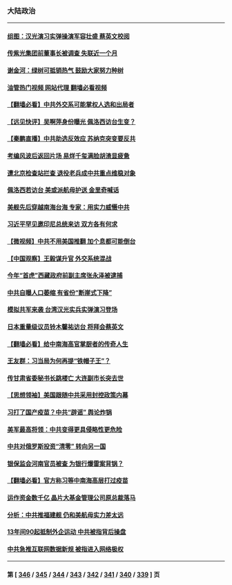 ### 大陆政治
---
#### [组图：汉光演习实弹操演军容壮盛 蔡英文校阅](../../pages/ncid277/n13789151.md?07261645) 
#### [传紫光集团前董事长被调查 失联近一个月](../../pages/ncid277/n13789182.md?07261645) 
#### [谢金河：绿树可抵销热气 鼓励大家努力种树](../../pages/ncid277/n13789080.md?07261645) 
#### [油管热门视频 网站代理 翻墙必看视频](http://209.222.30.114:81/youtube.html?07261645)
#### [【翻墙必看】中共外交系可能掌权人选和出局者](../../pages/ncid277/n13789018.md?07261645) 
#### [【远见快评】吴啊萍身份曝光 佩洛西访台生变？](../../pages/ncid277/n13788954.md?07261645) 
#### [【秦鹏直播】中共助选反效应 苏纳克突变要反共](../../pages/ncid277/n13788943.md?07261645) 
#### [考编风波后返回片场 易烊千玺满脸胡渣显疲惫](../../pages/ncid277/n13788895.md?07261645) 
#### [遭北京检查站拦查 退役老兵成中共重点维稳对象](../../pages/ncid277/n13788855.md?07261645) 
#### [佩洛西若访台 美或派航母护送 金里奇喊话](../../pages/ncid277/n13788861.md?07261645) 
#### [美舰先后穿越南海台海 专家：用实力威慑中共](../../pages/ncid277/n13788800.md?07261645) 
#### [习近平罕见邀印尼总统来访 双方各有何求](../../pages/ncid277/n13788818.md?07261645) 
#### [【微视频】中共不用美国推翻 加个息都可能倒台](../../pages/ncid277/n13788822.md?07261645) 
#### [【中国观察】王毅谋升官 外交系统混战](../../pages/ncid277/n13788737.md?07261645) 
#### [今年“首虎”西藏政府前副主席张永泽被逮捕](../../pages/ncid277/n13788610.md?07261645) 
#### [中共自曝人口萎缩 有省份“断崖式下降”](../../pages/ncid277/n13788597.md?07261645) 
#### [模拟共军来袭 台湾汉光实兵实弹演习登场](../../pages/ncid277/n13788316.md?07261645) 
#### [日本重量级议员铃木馨祐访台 将拜会蔡英文](../../pages/ncid277/n13788531.md?07261645) 
#### [【翻墙必看】给中南海高官掌厨者的传奇人生](../../pages/ncid277/n13788328.md?07261645) 
#### [王友群：习当局为何再提“铁帽子王”？](../../pages/ncid277/n13788244.md?07261645) 
#### [传甘肃省委秘书长跳楼亡 大连副市长突去世](../../pages/ncid277/n13788331.md?07261645) 
#### [【思想领袖】美国跟随中共采用封控政策内幕](../../pages/ncid277/n13773433.md?07261645) 
#### [习打了国产疫苗？中共“辟谣” 舆论炸锅](../../pages/ncid277/n13788211.md?07261645) 
#### [美军最高将领：中共变得更具侵略性更危险](../../pages/ncid277/n13788128.md?07261645) 
#### [中共对俄罗斯投资“清零” 转向另一国](../../pages/ncid277/n13788094.md?07261645) 
#### [银保监会河南官员被查 为银行爆雷案背锅？](../../pages/ncid277/n13788007.md?07261645) 
#### [【翻墙必看】官方称习等中南海高层打过疫苗](../../pages/ncid277/n13787937.md?07261645) 
#### [运作资金数千亿 晶片大基金管理公司原总裁落马](../../pages/ncid277/n13787974.md?07261645) 
#### [分析：中共推福建舰 仍和美航母实力差太远](../../pages/ncid277/n13784118.md?07261645) 
#### [13年间90起抵制外企运动 中共被指背后操盘](../../pages/ncid277/n13787942.md?07261645) 
#### [中共急推互联网数据新规 被指进入网络极权](../../pages/ncid277/n13787870.md?07261645) 

---
#### 第 [ [346](./346.md?07261645) / [345](./345.md?07261645) / [344](./344.md?07261645) / [343](./343.md?07261645) / [342](./342.md?07261645) / [341](./341.md?07261645) / [340](./340.md?07261645) / [339](./339.md?07261645) ] 页
